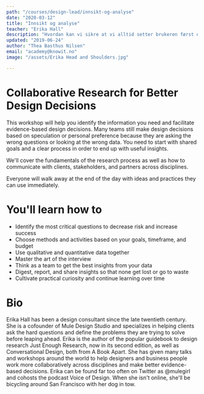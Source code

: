 ```yaml
---
path: "/courses/design-lead/innsikt-og-analyse"
date: "2020-03-12"
title: "Innsikt og analyse"
teacher: "Erika Hall"
description: "Hvordan kan vi sikre at vi alltid setter brukeren først og hvordan går vi frem for å få god innsikt i brukernes behov? I denne sesjonen får vi trening i innsikt- og analysearbeidet som er avgjørende for å skape innovative og brukervennlige løsninger."
updated: "2019-06-24"
author: "Thea Basthus Nilsen"
email: "academy@knowit.no"
image: "/assets/Erika Head and Shoulders.jpg"

---
```

# Collaborative Research for Better Design Decisions

This workshop will help you identify the information you need and facilitate evidence-based design decisions. Many teams still make design decisions based on speculation or personal preference because they are asking the wrong questions or looking at the wrong data. You need to start with shared goals and a clear process in order to end up with useful insights.

We'll cover the fundamentals of the research process as well as how to communicate with clients, stakeholders, and partners across disciplines. 

Everyone will walk away at the end of the day with ideas and practices they can use immediately.

# You'll learn how to

- Identify the most critical questions to decrease risk and increase success
- Choose methods and activities based on your goals, timeframe, and budget
- Use qualitative and quantitative data together
- Master the art of the interview
- Think as a team to get the best insights from your data
- Digest, report, and share insights so that none get lost or go to waste
- Cultivate practical curiosity and continue learning over time


# Bio

Erika Hall has been a design consultant since the late twentieth century. She is a cofounder of Mule Design Studio and specializes in helping clients ask the hard questions and define the problems they are trying to solve before leaping ahead. Erika is the author of the popular guidebook to design research Just Enough Research, now in its second edition, as well as Conversational Design, both from A Book Apart. She has given many talks and workshops around the world to help designers and business people work more collaboratively across disciplines and make better evidence-based decisions. Erika can be found far too often on Twitter as @mulegirl and cohosts the podcast Voice of Design. When she isn't online, she'll be bicycling around San Francisco with her dog in tow.

